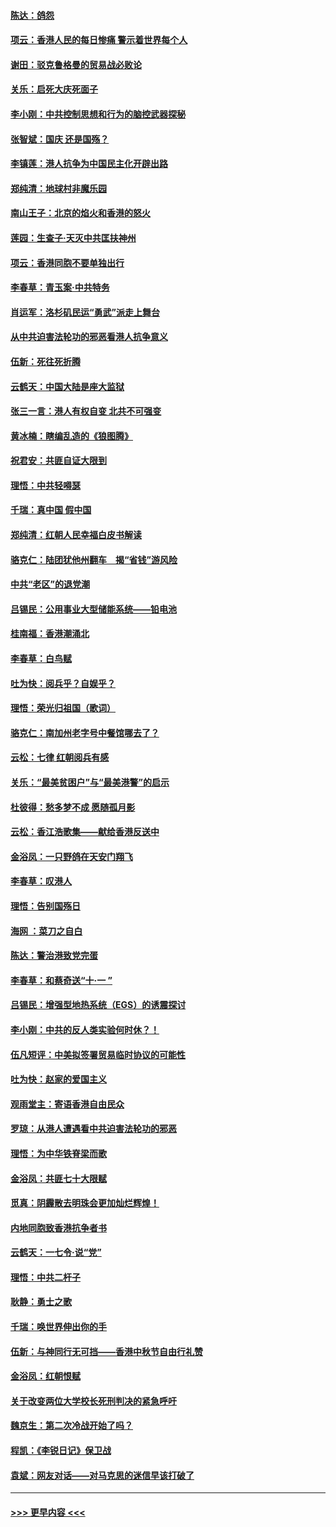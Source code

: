#### [陈达：鸽怨](../pages/nsc993/n11561879.md?t=10022101) 
#### [项云：香港人民的每日惨痛  警示着世界每个人](../pages/nsc993/n11559273.md?t=10022101) 
#### [谢田：驳克鲁格曼的贸易战必败论](../pages/nsc993/n11555840.md?t=10022101) 
#### [关乐：启死大庆死面子](../pages/nsc993/n11556823.md?t=10022101) 
#### [李小刚：中共控制思想和行为的脑控武器探秘](../pages/nsc993/n11556776.md?t=10022101) 
#### [张智斌：国庆  还是国殇？](../pages/nsc993/n11556617.md?t=10022101) 
#### [李镇莲：港人抗争为中国民主化开辟出路](../pages/nsc993/n11556570.md?t=10022101) 
#### [郑纯清：地球村非魔乐园](../pages/nsc993/n11555415.md?t=10022101) 
#### [南山王子：北京的焰火和香港的怒火](../pages/nsc993/n11555318.md?t=10022101) 
#### [莲园：生查子·天灭中共匡扶神州](../pages/nsc993/n11555302.md?t=10022101) 
#### [项云：香港同胞不要单独出行](../pages/nsc993/n11555276.md?t=10022101) 
#### [李春草：青玉案‧中共特务](../pages/nsc993/n11552356.md?t=10022101) 
#### [肖运军：洛杉矶民运“勇武”派走上舞台](../pages/nsc993/n11551595.md?t=10022101) 
#### [从中共迫害法轮功的邪恶看港人抗争意义](../pages/nsc993/n11540858.md?t=10022101) 
#### [伍新：死往死折腾](../pages/nsc993/n11550174.md?t=10022101) 
#### [云鹤天：中国大陆是座大监狱](../pages/nsc993/n11550155.md?t=10022101) 
#### [张三一言：港人有权自变 北共不可强变](../pages/nsc993/n11550132.md?t=10022101) 
#### [黄冰楠：瞎编乱造的《狼图腾》](../pages/nsc993/n11550082.md?t=10022101) 
#### [祝君安：共匪自证大限到](../pages/nsc993/n11550041.md?t=10022101) 
#### [理悟：中共轻嘚瑟](../pages/nsc993/n11547978.md?t=10022101) 
#### [千瑞：真中国 假中国](../pages/nsc993/n11547865.md?t=10022101) 
#### [郑纯清：红朝人民幸福白皮书解读](../pages/nsc993/n11547499.md?t=10022101) 
#### [骆克仁：陆团犹他州翻车　揭“省钱”游风险](../pages/nsc993/n11546977.md?t=10022101) 
#### [中共“老区”的退党潮](../pages/nsc993/n11545995.md?t=10022101) 
#### [吕锡民：公用事业大型储能系统——铅电池](../pages/nsc993/n11545701.md?t=10022101) 
#### [桂南福：香港潮涌北](../pages/nsc993/n11545682.md?t=10022101) 
#### [李春草：白鸟赋](../pages/nsc993/n11545663.md?t=10022101) 
#### [吐为快：阅兵乎？自娱乎？](../pages/nsc993/n11545625.md?t=10022101) 
#### [理悟：荣光归祖国（歌词）](../pages/nsc993/n11545616.md?t=10022101) 
#### [骆克仁：南加州老字号中餐馆哪去了？](../pages/nsc993/n11545120.md?t=10022101) 
#### [云松：七律 红朝阅兵有感](../pages/nsc993/n11542394.md?t=10022101) 
#### [关乐：“最美贫困户”与“最美港警”的启示](../pages/nsc993/n11542252.md?t=10022101) 
#### [杜彼得：愁多梦不成 愿随孤月影](../pages/nsc993/n11540296.md?t=10022101) 
#### [云松：香江浩歌集——献给香港反送中](../pages/nsc993/n11540149.md?t=10022101) 
#### [金浴凤：一只野鸽在天安门翔飞](../pages/nsc993/n11540280.md?t=10022101) 
#### [李春草：叹港人](../pages/nsc993/n11540119.md?t=10022101) 
#### [理悟：告别国殇日](../pages/nsc993/n11539610.md?t=10022101) 
#### [海网 ：菜刀之自白](../pages/nsc993/n11539597.md?t=10022101) 
#### [陈达：警治港致党完蛋](../pages/nsc993/n11538127.md?t=10022101) 
#### [李春草：和蔡奇送“十·一 ”](../pages/nsc993/n11537810.md?t=10022101) 
#### [吕锡民：增强型地热系统（EGS）的诱震探讨](../pages/nsc993/n11537765.md?t=10022101) 
#### [李小刚：中共的反人类实验何时休？！](../pages/nsc993/n11537669.md?t=10022101) 
#### [伍凡短评：中美拟签署贸易临时协议的可能性](../pages/nsc993/n11536773.md?t=10022101) 
#### [吐为快：赵家的爱国主义](../pages/nsc993/n11536750.md?t=10022101) 
#### [观雨堂主：寄语香港自由民众](../pages/nsc993/n11536735.md?t=10022101) 
#### [罗琼：从港人遭遇看中共迫害法轮功的邪恶](../pages/nsc993/n11507862.md?t=10022101) 
#### [理悟：为中华铁脊梁而歌](../pages/nsc993/n11534458.md?t=10022101) 
#### [金浴凤：共匪七十大限赋](../pages/nsc993/n11534434.md?t=10022101) 
#### [觅真：阴霾散去明珠会更加灿烂辉煌！](../pages/nsc993/n11531858.md?t=10022101) 
#### [内地同胞致香港抗争者书](../pages/nsc993/n11531645.md?t=10022101) 
#### [云鹤天：一七令‧说“党”](../pages/nsc993/n11529099.md?t=10022101) 
#### [理悟：中共二杆子](../pages/nsc993/n11529046.md?t=10022101) 
#### [耿静：勇士之歌](../pages/nsc993/n11527562.md?t=10022101) 
#### [千瑞：唤世界伸出你的手](../pages/nsc993/n11526942.md?t=10022101) 
#### [伍新：与神同行无可挡——香港中秋节自由行礼赞](../pages/nsc993/n11526801.md?t=10022101) 
#### [金浴凤：红朝恨赋](../pages/nsc993/n11524312.md?t=10022101) 
#### [关于改变两位大学校长死刑判决的紧急呼吁](../pages/nsc993/n11524103.md?t=10022101) 
#### [魏京生：第二次冷战开始了吗？](../pages/nsc993/n11524023.md?t=10022101) 
#### [程凯：《李锐日记》保卫战](../pages/nsc993/n11522922.md?t=10022101) 
#### [袁斌：网友对话——对马克思的迷信早该打破了](../pages/nsc993/n11522561.md?t=10022101) 

----
#### [ >>> 更早内容 <<< ](../indexes/nsc993-earlier.md)
